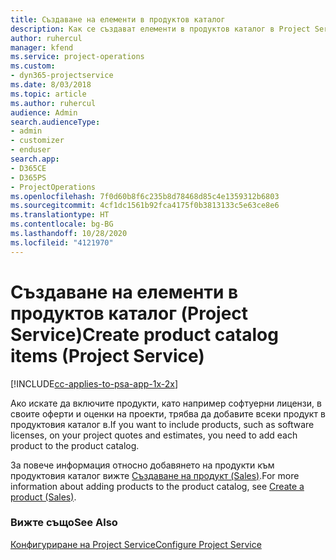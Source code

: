 ```yaml
---
title: Създаване на елементи в продуктов каталог
description: Как се създават елементи в продуктов каталог в Project Service
author: ruhercul
manager: kfend
ms.service: project-operations
ms.custom:
- dyn365-projectservice
ms.date: 8/03/2018
ms.topic: article
ms.author: ruhercul
audience: Admin
search.audienceType:
- admin
- customizer
- enduser
search.app:
- D365CE
- D365PS
- ProjectOperations
ms.openlocfilehash: 7f0d60b8f6c235b8d78468d85c4e1359312b6803
ms.sourcegitcommit: 4cf1dc1561b92fca4175f0b3813133c5e63ce8e6
ms.translationtype: HT
ms.contentlocale: bg-BG
ms.lasthandoff: 10/28/2020
ms.locfileid: "4121970"
---
```

# <a name="create-product-catalog-items-project-service"></a><span data-ttu-id="45a82-103">Създаване на елементи в продуктов каталог (Project Service)</span><span class="sxs-lookup"><span data-stu-id="45a82-103">Create product catalog items (Project Service)</span></span>

[!INCLUDE[cc-applies-to-psa-app-1x-2x](../includes/cc-applies-to-psa-app-1x-2x.md)]

<span data-ttu-id="45a82-104">Ако искате да включите продукти, като например софтуерни лицензи, в своите оферти и оценки на проекти, трябва да добавите всеки продукт в продуктовия каталог в.</span><span class="sxs-lookup"><span data-stu-id="45a82-104">If you want to include products, such as software licenses, on your project quotes and estimates, you need to add each product to the product catalog.</span></span>  
  
 <span data-ttu-id="45a82-105">За повече информация относно добавянето на продукти към продуктовия каталог вижте [Създаване на продукт (Sales)](https://docs.microsoft.com/dynamics365/sales-enterprise/create-product-sales).</span><span class="sxs-lookup"><span data-stu-id="45a82-105">For more information about adding products to the product catalog, see [Create a product (Sales)](https://docs.microsoft.com/dynamics365/sales-enterprise/create-product-sales).</span></span>  
  
### <a name="see-also"></a><span data-ttu-id="45a82-106">Вижте също</span><span class="sxs-lookup"><span data-stu-id="45a82-106">See Also</span></span>  
 [<span data-ttu-id="45a82-107">Конфигуриране на Project Service</span><span class="sxs-lookup"><span data-stu-id="45a82-107">Configure Project Service</span></span>](../psa/configure.md)
